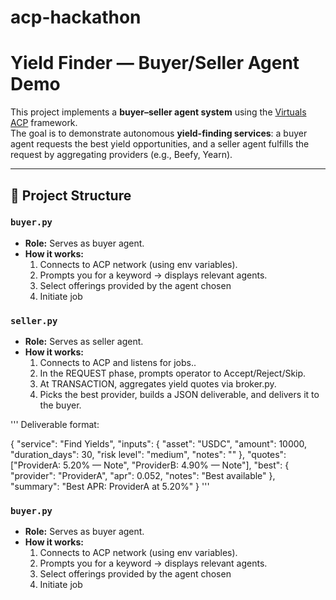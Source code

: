 # acp-hackathon
# Yield Finder — Buyer/Seller Agent Demo

This project implements a **buyer–seller agent system** using the [Virtuals ACP](https://virtuals.io) framework.  
The goal is to demonstrate autonomous **yield-finding services**: a buyer agent requests the best yield opportunities, and a seller agent fulfills the request by aggregating providers (e.g., Beefy, Yearn).

---

## 📂 Project Structure

### `buyer.py`
- **Role:** Serves as buyer agent.
- **How it works:**
  1. Connects to ACP network (using env variables).
  2. Prompts you for a keyword → displays relevant agents.
  3. Select offerings provided by the agent chosen
  4. Initiate job

### `seller.py`
- **Role:** Serves as seller agent.
- **How it works:**
  1. Connects to ACP and listens for jobs..
  2. In the REQUEST phase, prompts operator to Accept/Reject/Skip.
  3. At TRANSACTION, aggregates yield quotes via broker.py.
  4. Picks the best provider, builds a JSON deliverable, and delivers it to the buyer.
  
'''
Deliverable format:

{
  "service": "Find Yields",
  "inputs": { "asset": "USDC", "amount": 10000, "duration_days": 30, "risk level": "medium", "notes": "" },
  "quotes": ["ProviderA: 5.20% — Note", "ProviderB: 4.90% — Note"],
  "best": { "provider": "ProviderA", "apr": 0.052, "notes": "Best available" },
  "summary": "Best APR: ProviderA at 5.20%"
}
'''
 
### `buyer.py`
- **Role:** Serves as buyer agent.
- **How it works:**
  1. Connects to ACP network (using env variables).
  2. Prompts you for a keyword → displays relevant agents.
  3. Select offerings provided by the agent chosen
  4. Initiate job
